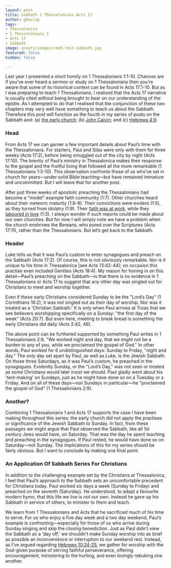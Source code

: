 ```yaml
---
layout: post
title: Sabbath 1 Thessalonians Acts 17
author: gheslop
tags:
- Thessalonica
- 1 Thessalonians 1
- Acts 17
- Sabbath
image: assets/images/reed-rest-sabbath.jpg
featured: false
hidden: false

---
```

Last year I presented a short homily on 1 Thessalonians 1:1-10. Chances are if you’ve ever heard a sermon or study on 1 Thessalonians then you’re aware that some of its historical context can be found in Acts 17:1-10. But as I was preparing to teach 1 Thessalonians, I realised that the Acts 17 narrative is usually cited without being brought to bear on our understanding of the epistle. As I attempted to do that I realised that the conjunction of these two chapters may very well have something to teach us about the Sabbath. Therefore this post will function as the fourth in my series of posts on the Sabbath and: (a) [the early church](https://rekindle.co.za/content/2021-02-04-sabbath "Sabbath In The New Testament"); (b) [John Calvin](https://rekindle.co.za/content/2021-02-10-calvin-sabbath "John Calvin On The Sabbath"); and (c) [Hebrews 4:9](https://rekindle.co.za/content/2021-02-23-sabbath-hebrews-4-9 "Sabbath Rest And Hebrews 4").

### Head

From Acts 17 we can garner a few important details about Paul’s time with the Thessalonians. For starters, Paul and Silas were only with them for three weeks (Acts 17:2), before being smuggled out of the city by night (Acts 17:10). The brevity of Paul’s ministry in Thessalonica makes their response to the gospel and the fruitful living that followed all the more remarkable (1 Thessalonians 1:3-10). This observation confronts those of us who’ve sat in church for years—under solid Bible teaching—but have remained immature and uncommitted. But I will leave that for another post.

After just three weeks of apostolic preaching the Thessalonians had become a "model" example faith community (1:7). Other churches heard about their meteoric maturity (1:8-9). Their convictions were evident (1:5), as they turned from idolatry (1:9). Their [faith was at work](https://rekindle.co.za/content/2020-06-04-add-works-to-your-faith "Add Work To Faith"), while they [laboured in love](https://rekindle.co.za/content/2020-05-05-doodle-where-is-the-love "Love In The Local Church") (1:3). I always wonder if such reports could be made about our own churches. But for now I will simply note we have a problem when the church enshrines the Bereans, who pored over the Scriptures (Acts 17:11), rather than the Thessalonians. But let’s get back to the Sabbath.

### Header

Luke tells us that it was Paul’s custom to enter synagogues and preach on the Sabbath (Acts 17:2). Of course, this is not obviously remarkable. Nor is it unique to his time in Thessalonica (see Acts 13:42-44); on occasion this practise even included Gentiles (Acts 18:4). My reason for honing in on this detail—Paul’s preaching on the Sabbath—is that there is no evidence in 1 Thessalonians or Acts 17 to suggest that any other day was singled out for Christians to meet and worship together.

Even if these early Christians considered Sunday to be the "Lord’s Day" (1 Corinthians 16:2), it was not singled out as their day of worship. Nor was it treated as a 'Christian Sabbath.' It is only when Paul arrives at Troas that we see believers worshipping specifically on a Sunday: "the first day of the week" (Acts 20:7). But even here, meeting to break bread is something the early Christians did daily (Acts 2:42, 46).

The above point can be furthered supported by something Paul writes in 1 Thessalonians 2:9, "We worked night and day, that we might not be a burden to any of you, while we proclaimed the gospel of God." In other words, Paul worked for 6 undistinguished days: Sunday to Friday, "night and day." The only day set apart by Paul, as well as Luke, is the Jewish Sabbath. On those three Saturdays, as it was Paul’s custom, he preached in the synagogues. Evidently Sunday, or the "Lord’s Day," was not seen or treated as some Christians would later insist we should. Paul gladly went about his 'tent-making' on Sundays, just as he might have done so on a Tuesday or a Friday. And on all of these days—not Sundays in particular—he "proclaimed the gospel of God" (1 Thessalonians 2:9).

### Another?

Combining 1 Thessalonians 1 and Acts 17 supports the case I have been making throughout this series: the early church did not apply the practises or significance of the Jewish Sabbath to Sunday. In fact, from these passages we might argue that Paul observed the Sabbath, like all 1st century Jews would have, on Saturday. That was the day he spent teaching and preaching in the synagogues. If Paul rested, he would have done so on Saturday—not Sunday. The implications of this for my series should be fairly obvious. But I want to conclude by making one final point.

### An Application Of Sabbath Series For Christians

In addition to the challenging example set by the Christians at Thessalonica, I feel that Paul’s approach to the Sabbath sets an uncomfortable precedent for Christians today. Paul worked six days a week (Sunday to Friday) and preached on the seventh (Saturday). He understood, to adapt a favourite modern hymn, that this life we live is not our own. Instead he gave up his Sabbath in service of others, to minister to them and teach.

We learn from 1 Thessalonians and Acts that he sacrificed much of his time to serve. For us who enjoy a five day week and a two day weekend, Paul’s example is confronting—especially for those of us who arrive during Sunday singing and skip the closing benediction. Just as Paul didn’t view the Sabbath as a 'day off,' we shouldn’t make Sunday worship into as brief as possible an inconvenience or interruption to our weekend rest. Instead, as I've argued regarding [Hebrews 10:24-25](https://rekindle.co.za/content/why-bother-with-church/ "Why Bother With Church?"), we gather for worship with the God-given purpose of stirring faithful perseverance, offering encouragement, ministering to the hurting, and even lovingly rebuking one another.